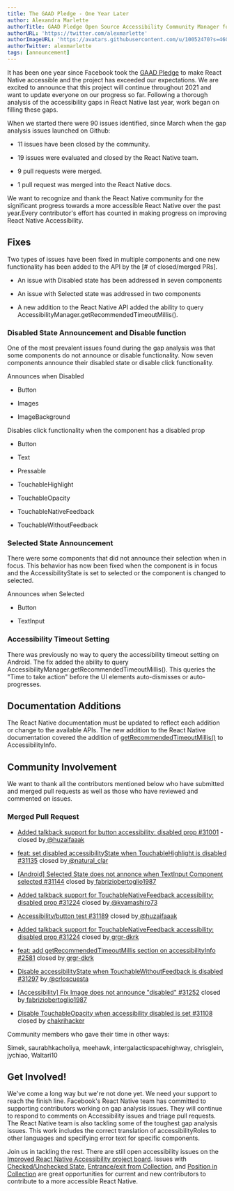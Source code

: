 ```yaml
---
title: The GAAD Pledge - One Year Later
author: Alexandra Marlette
authorTitle: GAAD Pledge Open Source Accessibility Community Manager for React Native
authorURL: 'https://twitter.com/alexmarlette'
authorImageURL: 'https://avatars.githubusercontent.com/u/10052470?s=460&u=7f2304cb929d1de703856717af86324c66728f3a&v=4'
authorTwitter: alexmarlette
tags: [announcement]
---
```

It has been one year since Facebook took the [GAAD Pledge](https://diamond.la/GAADPledge/) to make React Native accessible and the project has exceeded our expectations. We are excited to announce that this project will continue throughout 2021 and want  to update everyone on our progress so far.  Following a thorough analysis of the accessibility gaps in React Native last year, work began on filling these gaps.

When we started there were 90 issues identified, since March when the gap analysis issues launched on Github:

-   11 issues have been closed by the community.

-   19 issues were evaluated and closed by the React Native team.

-   9 pull requests were merged.

-   1 pull request was merged into the React Native docs.

We want to recognize and thank the React Native community for the significant progress towards a more accessible React Native over the past year.Every contributor's effort has counted in making progress on improving React Native Accessibility.

Fixes
-----
Two types of issues have been fixed in multiple components and one new functionality has been added to the API by the [# of closed/merged PRs].

- An issue with Disabled state has been addressed in seven components

- An issue with Selected state was addressed in two components

- A new addition to the React Native API added the ability to query AccessibilityManager.getRecommendedTimeoutMillis().

### Disabled State Announcement and Disable function

One of the most prevalent issues found during the gap analysis was that some components do not announce or disable functionality. Now seven components announce their disabled state or disable click functionality.

Announces when Disabled

- Button

- Images

- ImageBackground

Disables click functionality when the component has a disabled prop

- Button

- Text

- Pressable

- TouchableHighlight

- TouchableOpacity

- TouchableNativeFeedback

- TouchableWithoutFeedback

### Selected State Announcement

There were some components that did not announce their selection when in focus. This behavior has now been fixed when the component is in focus and the AccessibilityState is set to selected or the component is changed to selected.

Announces when Selected

- Button

- TextInput

### Accessibility Timeout Setting

There was previously no way to query the accessibility timeout setting on Android. The fix added the ability to query AccessibilityManager.getRecommendedTimeoutMillis(). This queries the "Time to take action" before the UI elements auto-dismisses or auto-progresses. 

## Documentation Additions
The React Native documentation must be updated to reflect each addition or change to the available APIs. The new addition to the React Native documentation covered the addition of [getRecommendedTimeoutMillis()](https://reactnative.dev/docs/next/accessibilityinfo#getrecommendedtimeoutmillis-android) to AccessibilityInfo.

## Community Involvement
We want to thank all the contributors mentioned below who have submitted and merged pull requests as well as those who have reviewed and commented on issues. 

### Merged Pull Request
- [Added talkback support for button accessibility: disabled prop #31001](https://github.com/facebook/react-native/pull/31001) - closed by[ @huzaifaaak](https://twitter.com/huzaifaaak)

- [feat: set disabled accessibilityState when TouchableHighlight is disabled #31135](https://github.com/facebook/react-native/pull/31135) closed by[ @natural_clar](https://twitter.com/natural_clar)

- [[Android] Selected State does not annonce when TextInput Component selected #31144](https://github.com/facebook/react-native/pull/31144) closed by[ fabriziobertoglio1987](http://fabriziobertoglio1987)

- [Added talkback support for TouchableNativeFeedback accessibility: disabled prop #31224](https://github.com/facebook/react-native/pull/31224) closed by[ @kyamashiro73](https://twitter.com/kyamashiro73)

- [Accessibility/button test #31189](https://github.com/facebook/react-native/pull/31189) closed by[ @huzaifaaak](https://twitter.com/huzaifaaak)

- [Added talkback support for TouchableNativeFeedback accessibility: disabled prop #31224](https://github.com/facebook/react-native/pull/31224) closed by[  grgr-dkrk](https://twitter.com/dkrk0901)

- [feat: add getRecommendedTimeoutMillis section on accessibilityInfo #2581](https://github.com/facebook/react-native-website/pull/2581) closed by[  grgr-dkrk](https://twitter.com/dkrk0901)

- [Disable accessibilityState when TouchableWithoutFeedback is disabled #31297](https://github.com/facebook/react-native/pull/31297) by[  @crloscuesta](https://twitter.com/crloscuesta)

- [[Accessibility] Fix Image does not announce "disabled" #31252](https://github.com/facebook/react-native/pull/31252) closed by[ fabriziobertoglio1987](http://fabriziobertoglio1987)

- [Disable TouchableOpacity when accessibility disabled is set #31108](https://github.com/facebook/react-native/pull/31108) closed by [chakrihacker](https://github.com/chakrihacker)

Community members who gave their time in other ways:

Simek, saurabhkacholiya, meehawk, intergalacticspacehighway, chrisglein, jychiao, Waltari10

## Get Involved!
We've come a long way but we're not done yet. We need your support to reach the finish line.  Facebook's React Native team has committed to supporting contributors working on gap analysis issues. They will continue to respond to comments on Accessibility issues and triage pull requests. The React Native team is also tackling some of the toughest gap analysis issues. This work includes the correct translation of accessibilityRoles to other languages and specifying error text for specific components.

Join us in tackling the rest. There are still open accessibility issues on the [Improved React Native Accessibility project board](https://github.com/facebook/react-native/projects/15). Issues with [Checked/Unchecked State](https://github.com/facebook/react-native/issues/30843), [Entrance/exit from Collection](https://github.com/facebook/react-native/issues/30861), and [Position in Collection](https://github.com/facebook/react-native/issues/30977) are great opportunities for current and new contributors to contribute to a more accessible React Native.
